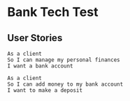 # Bank Tech Test

## User Stories

```
As a client
So I can manage my personal finances
I want a bank account

As a client
So I can add money to my bank account
I want to make a deposit
```
